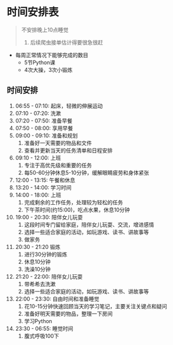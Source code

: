# 时间安排表

> 不安排晚上10点睡觉
>
> 1. 后续爬虫接单估计得要很急很赶

- 每周正常情况下能够完成的数目
  - 5节Python课
  - 4次大操，3次小锻炼

## 时间安排

1. 06:55 - 07:10: 起床，轻微的伸展运动
2. 07:10 - 07:20: 洗漱
3. 07:20 - 07:50: 准备早餐
4. 07:50 - 08:00: 享用早餐
5. 09:00 - 09:10: 准备和规划
   1. 准备好一天需要的物品和文件
   2. 查看并更新当天的任务清单和日程安排
6. 09:10 - 12:00: 上班
   1. 专注于高优先级和重要的任务
   2. 每50-60分钟休息5-10分钟，缓解眼睛疲劳和身体紧张
7. 12:00 - 13:15: 午餐和休息
8. 13:20 - 14:00: 学习时间
9. 14:00 - 18:00: 上班
   1. 完成剩余的工作任务，处理较为轻松的任务
   2. 下午茶时间(约15:00)，吃点水果，休息10分钟
10. 19:00 - 20:30: 陪伴女儿玩耍
    1. 这段时间专门留给家庭，陪伴女儿玩耍、交流，增进感情
    2. 选择一些适合家庭的活动，如玩游戏、读书、讲故事等
    3. 做家务
11. 20:30 - 21:20 锻炼
    1. 进行30分钟的锻炼
    2. 休息10分钟
    3. 洗澡10分钟
12. 21:20 - 22:00: 陪伴女儿玩耍
    1. 带希希去洗漱
    2. 选择一些适合家庭的活动，如玩游戏、读书、讲故事等
13. 22:00 - 23:30: 自由时间和准备睡觉
    1. 花10-15分钟快速回顾当天的学习笔记，主要关注关键点和疑问
    2. 准备好明天需要的物品，整理一下房间
    3. 学习Python
14. 23:30 - 06:55: 睡觉时间
    1. 腹式呼吸100下

